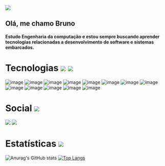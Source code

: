 ![](https://komarev.com/ghpvc/?username=Brunopbb)

## Olá, me chamo Bruno

#### Estudo Engenharia da computação e estou sempre buscando aprender tecnologias relacionadas a desenvolvimento de software e sistemas embarcados. 

# Tecnologias <img src="https://github.githubassets.com/images/icons/emoji/unicode/1f4da.png" /> <img src="https://github.githubassets.com/images/icons/emoji/unicode/1f469-1f4bb.png" /> 


![image](https://img.shields.io/badge/C-00599C?style=for-the-badge&logo=c&logoColor=white) ![image](https://img.shields.io/badge/C%2B%2B-00599C?style=for-the-badge&logo=c%2B%2B&logoColor=white) ![image](https://img.shields.io/badge/Java-ED8B00?style=for-the-badge&logo=java&logoColor=white) ![image](https://img.shields.io/badge/Angular-DD0031?style=for-the-badge&logo=angular&logoColor=white) ![image](	https://img.shields.io/badge/Spring-6DB33F?style=for-the-badge&logo=spring&logoColor=white) ![image](https://img.shields.io/badge/MySQL-00000F?style=for-the-badge&logo=mysql&logoColor=white) ![image](https://img.shields.io/badge/Python-3776AB?style=for-the-badge&logo=python&logoColor=white) ![image](https://img.shields.io/badge/IntelliJ_IDEA-000000.svg?style=for-the-badge&logo=intellij-idea&logoColor=white) ![image](https://img.shields.io/badge/PyCharm-000000.svg?&style=for-the-badge&logo=PyCharm&logoColor=white) ![image](https://img.shields.io/badge/CLion-000000?style=for-the-badge&logo=clion&logoColor=white) ![image](https://img.shields.io/badge/Visual_Studio-5C2D91?style=for-the-badge&logo=visual%20studio&logoColor=white) ![image](https://img.shields.io/badge/Linux-FCC624?style=for-the-badge&logo=linux&logoColor=black) ![image](https://img.shields.io/badge/Arch_Linux-1793D1?style=for-the-badge&logo=arch-linux&logoColor=white)


# Social <img src="https://github.githubassets.com/images/icons/emoji/unicode/1f468.png" /> 

<a href="https://www.instagram.com/brunoalmeida54/"><img src="https://img.shields.io/badge/Instagram-E4405F?style=for-the-badge&logo=instagram&logoColor=white" class="media-object  img-responsive img-thumbnail"></a> <a href="https://www.linkedin.com/in/bruno-almeida-7753971a1/"><img src="https://img.shields.io/badge/LinkedIn-0077B5?style=for-the-badge&logo=linkedin&logoColor=white" class="media-object  img-responsive img-thumbnail"></a> 


 # Estatísticas <img src="https://camo.githubusercontent.com/9ad8cfe3215fff758ea74784f86ef0de25b6acfbd6a4fab19d9a13ff47b05843/68747470733a2f2f7265732e636c6f7564696e6172792e636f6d2f616e7572616768617a72612f696d6167652f75706c6f61642f76313539343930383234322f6c6f676f5f636373776d652e737667" text="sdadasd" /> 
 
 
   ![Anurag's GitHub stats](https://github-readme-stats.vercel.app/api?username=Brunopbb&show_icons=true&theme=dracula)       [![Top Langs](https://github-readme-stats.vercel.app/api/top-langs/?username=Brunopbb&layout=compact&theme=dracula&card_width=450&langs_count=8)](https://github.com/Brunopbb/github-readme-stats)


